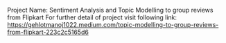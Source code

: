 Project Name: Sentiment Analysis and Topic Modelling to group reviews from Flipkart
For further detail of project visit following link:
https://gehlotmanoj1022.medium.com/topic-modelling-to-group-reviews-from-flipkart-223c2c5165d6

